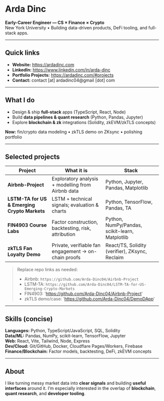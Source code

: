 # Arda Dinc

**Early-Career Engineer — CS × Finance × Crypto**  
New York University • Building data-driven products, DeFi tooling, and full-stack apps.

---

## Quick links
- **Website:** https://ardadinc.com  
- **LinkedIn:** https://www.linkedin.com/in/arda-dinc  
- **Portfolio Projects:** https://ardadinc.com/#projects  
- **Contact:** contact [at] ardadinc04@gmail [dot] com  <!-- avoids scrapers -->

---

## What I do
- Design & ship **full-stack** apps (TypeScript, React, Node)
- Build **data pipelines & quant research** (Python, Pandas, Jupyter)
- Explore **blockchain & zk** integrations (Solidity, zkEVM/zkTLS concepts)

**Now:** fin/crypto data modeling • zkTLS demo on ZKsync • polishing portfolio

---

## Selected projects
| Project | What it is | Stack |
|---|---|---|
| **Airbnb-Project** | Exploratory analysis + modelling from Airbnb data | Python, Jupyter, Pandas, Matplotlib |
| **LSTM-TA for US & Emerging Crypto Markets** | LSTM + technical signals; evaluation & charts | Python, TensorFlow, Pandas, TA |
| **FIN4903 Course Labs** | Factor construction, backtesting, risk, attribution | Python, NumPy/Pandas, scikit-learn, Matplotlib |
| **zkTLS Fan Loyalty Demo** | Private, verifiable fan engagement → on-chain proofs | React/TS, Solidity (verifier), ZKsync, Reclaim |

> Replace repo links as needed:
> - Airbnb: `https://github.com/Arda-Dinc04/Airbnb-Project`  
> - LSTM-TA: `https://github.com/Arda-Dinc04/LSTM-TA-for-US-Emerging-Crypto-Markets`  
> - FIN4903: 'https://github.com/Arda-Dinc04/Airbnb-Project'  
> - zkTLS demo/case: 'https://github.com/Arda-Dinc04/DemoDApp'

---

## Skills (concise)
**Languages:** Python, TypeScript/JavaScript, SQL, Solidity  
**Data/ML:** Pandas, NumPy, scikit-learn, TensorFlow, Jupyter  
**Web:** React, Vite, Tailwind, Node, Express  
**Dev/Cloud:** Git/GitHub, Docker, Cloudflare Pages/Workers, Firebase  
**Finance/Blockchain:** Factor models, backtesting, DeFi, zkEVM concepts

---

## About
I like turning messy market data into **clear signals** and building **useful interfaces** around it. I’m especially interested in the overlap of **blockchain**, **quant research**, and **developer tooling**.

<!-- Optional: keep the profile calm and fast. Add stats later if you want. -->
<!--
### GitHub at a glance
![Arda's GitHub stats](https://github-readme-stats.vercel.app/api?username=Arda-Dinc04&show_icons=true&hide_title=true)
-->
